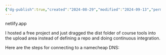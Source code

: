 ```yaml
---
{"dg-publish":true,"created":"2024-08-29","modified":"2024-09-13","permalink":"/40-development/netlify/","dgPassFrontmatter":true,"updated":"2024-09-13"}
---
```



netlify.app

I hosted a free project and just dragged the dist folder of course tools into the upload area instead of defining a repo and doing continuous integration.

Here are the steps for connecting to a namecheap DNS:
